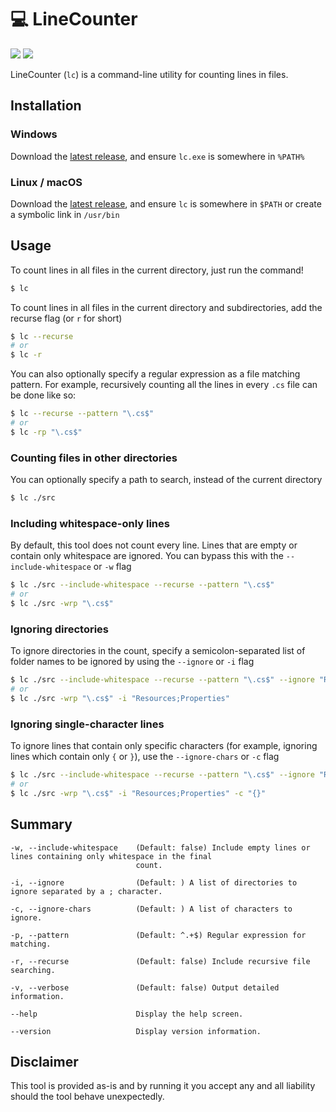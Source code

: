 # 💻 LineCounter
[<img src="https://img.shields.io/github/workflow/status/oliverbooth/LineCounter/.NET Core">](https://github.com/oliverbooth/LineCounter/actions?query=workflow%3A%22.NET+Core%22)
[<img src="https://img.shields.io/github/downloads/oliverbooth/LineCounter/total">](https://github.com/oliverbooth/LineCounter/releases)

LineCounter (`lc`) is a command-line utility for counting lines in files.

## Installation
### Windows
Download the [latest release](https://github.com/oliverbooth/LineCounter/releases/atest), and ensure `lc.exe` is somewhere in `%PATH%`

### Linux / macOS
Download the [latest release](https://github.com/oliverbooth/LineCounter/releases/atest), and ensure `lc` is somewhere in `$PATH` or create a symbolic link in `/usr/bin`

## Usage
To count lines in all files in the current directory, just run the command!
```bash
$ lc
```
To count lines in all files in the current directory and subdirectories, add the recurse flag (or `r` for short)
```bash
$ lc --recurse
# or
$ lc -r
```
You can also optionally specify a regular expression as a file matching pattern. For example, recursively counting all the lines in every `.cs` file can be done like so:
```bash
$ lc --recurse --pattern "\.cs$"
# or
$ lc -rp "\.cs$"
```

### Counting files in other directories
You can optionally specify a path to search, instead of the current directory
```bash
$ lc ./src
```

### Including whitespace-only lines
By default, this tool does not count every line. Lines that are empty or contain only whitespace are ignored. You can bypass this with the `--include-whitespace` or `-w` flag
```bash
$ lc ./src --include-whitespace --recurse --pattern "\.cs$"
# or
$ lc ./src -wrp "\.cs$"
```

### Ignoring directories
To ignore directories in the count, specify a semicolon-separated list of folder names to be ignored by using the `--ignore` or `-i` flag
```bash
$ lc ./src --include-whitespace --recurse --pattern "\.cs$" --ignore "Resources;Properties"
# or
$ lc ./src -wrp "\.cs$" -i "Resources;Properties"
```

### Ignoring single-character lines
To ignore lines that contain only specific characters (for example, ignoring lines which contain only `{` or `}`), use the `--ignore-chars` or `-c` flag
```bash
$ lc ./src --include-whitespace --recurse --pattern "\.cs$" --ignore "Resources;Properties" --ignore-chars "{}"
# or
$ lc ./src -wrp "\.cs$" -i "Resources;Properties" -c "{}"
```

## Summary
```
-w, --include-whitespace    (Default: false) Include empty lines or lines containing only whitespace in the final
                            count.

-i, --ignore                (Default: ) A list of directories to ignore separated by a ; character.

-c, --ignore-chars          (Default: ) A list of characters to ignore.

-p, --pattern               (Default: ^.+$) Regular expression for matching.

-r, --recurse               (Default: false) Include recursive file searching.

-v, --verbose               (Default: false) Output detailed information.

--help                      Display the help screen.

--version                   Display version information.
```

## Disclaimer
This tool is provided as-is and by running it you accept any and all liability should the tool behave unexpectedly.
